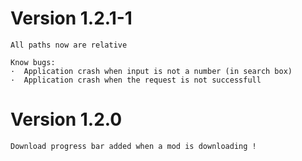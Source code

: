 # Version 1.2.1-1 

    All paths now are relative

    Know bugs:
    ·  Application crash when input is not a number (in search box)
    ·  Application crash when the request is not successfull

# Version 1.2.0

    Download progress bar added when a mod is downloading !

